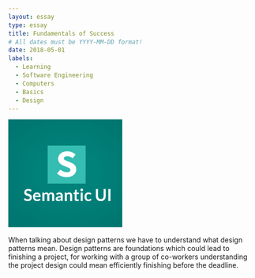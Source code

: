 ```yaml
---
layout: essay
type: essay
title: Fundamentals of Success
# All dates must be YYYY-MM-DD format!
date: 2018-05-01
labels:
  - Learning
  - Software Engineering
  - Computers 
  - Basics
  - Design
---
```


  
  <img class="ui small right circular floated image" src="../images/UI.png">

When talking about design patterns we have to understand what design patterns mean. Design patterns are foundations which could lead 
to finishing a project, for working with a group of co-workers understanding the project design could mean efficiently finishing before
the deadline.

